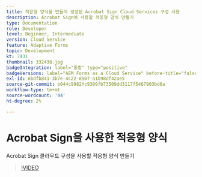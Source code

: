 ```yaml
---
title: 적응형 양식을 만들어 생성된 Acrobat Sign Cloud Services 구성 사용
description: Acrobat Sign에 사용할 적응형 양식 만들기
type: Documentation
role: Developer
level: Beginner, Intermediate
version: Cloud Service
feature: Adaptive Forms
topic: Development
kt: 7431
thumbnail: 332438.jpg
badgeIntegration: label="통합" type="positive"
badgeVersions: label="AEM Forms as a Cloud Service" before-title="false"
exl-id: 6bdfb841-3b7e-4c22-8907-a1b98df42ae5
source-git-commit: b044c9982fc9309fb73509dd3117f5467903bd6a
workflow-type: tm+mt
source-wordcount: '44'
ht-degree: 2%

---
```


# Acrobat Sign을 사용한 적응형 양식

Acrobat Sign 클라우드 구성을 사용할 적응형 양식 만들기

>[!VIDEO](https://video.tv.adobe.com/v/332438?quality=12&learn=on)
